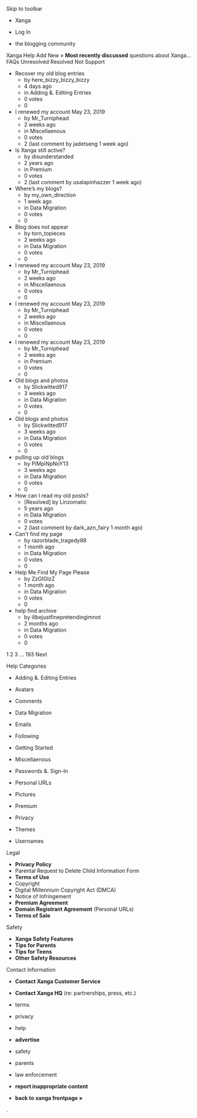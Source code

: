 Skip to toolbar

*   Xanga

*   Log In

*   the blogging community

Xanga Help Add New » **Most recently discussed** questions about Xanga… FAQs Unresolved Resolved Not Support

*   Recover my old blog entries
    *   by here\_bizzy\_bizzy\_bizzy
    *   4 days ago
    *   in Adding &. Editing Entries
    *   0 votes
    *   0
*   I renewed my account May 23, 2019
    *   by Mr\_Turniphead
    *   2 weeks ago
    *   in Miscellaenous
    *   0 votes
    *   2 (last comment by jadetseng 1 week ago)
*   Is Xanga still active?
    *   by disunderstanded
    *   2 years ago
    *   in Premium
    *   0 votes
    *   2 (last comment by usalapinhazzer 1 week ago)
*   Where’s my blogs?
    *   by my\_own\_direction
    *   1 week ago
    *   in Data Migration
    *   0 votes
    *   0
*   Blog does not appear
    *   by torn\_topieces
    *   2 weeks ago
    *   in Data Migration
    *   0 votes
    *   0
*   I renewed my account May 23, 2019
    *   by Mr\_Turniphead
    *   2 weeks ago
    *   in Miscellaenous
    *   0 votes
    *   0
*   I renewed my account May 23, 2019
    *   by Mr\_Turniphead
    *   2 weeks ago
    *   in Miscellaenous
    *   0 votes
    *   0
*   I renewed my account May 23, 2019
    *   by Mr\_Turniphead
    *   2 weeks ago
    *   in Premium
    *   0 votes
    *   0
*   Old blogs and photos
    *   by Slickwitted917
    *   3 weeks ago
    *   in Data Migration
    *   0 votes
    *   0
*   Old blogs and photos
    *   by Slickwitted917
    *   3 weeks ago
    *   in Data Migration
    *   0 votes
    *   0
*   pulling up old blogs
    *   by PiMpiNpNoY13
    *   3 weeks ago
    *   in Data Migration
    *   0 votes
    *   0
*   How can I read my old posts?
    *   \[Resolved\] by Linzomatic
    *   5 years ago
    *   in Data Migration
    *   0 votes
    *   2 (last comment by dark\_azn\_fairy 1 month ago)
*   Can't find my page
    *   by razorblade\_tragedy88
    *   1 month ago
    *   in Data Migration
    *   0 votes
    *   0
*   Help Me Find My Page Please
    *   by ZzGIGIzZ
    *   1 month ago
    *   in Data Migration
    *   0 votes
    *   0
*   help find archive
    *   by illbejustfinepretendingimnot
    *   2 months ago
    *   in Data Migration
    *   0 votes
    *   0

1 2 3 ... 193 Next

Help Categories

*   Adding &. Editing Entries
*   Avatars
*   Comments
*   Data Migration
*   Emails
*   Following
*   Getting Started
*   Miscellaenous

*   Passwords &. Sign-In
*   Personal URLs
*   Pictures
*   Premium
*   Privacy
*   Themes
*   Usernames

Legal

*   **Privacy Policy**
*   Parental Request to Delete Child Information Form
*   **Terms of Use**
*   Copyright
*   Digital Millennium Copyright Act (DMCA)
*   Notice of Infringement
*   **Premium Agreement**
*   **Domain Registrant Agreement** (Personal URLs)
*   **Terms of Sale**

Safety

*   **Xanga Safety Features**
*   **Tips for Parents**
*   **Tips for Teens**
*   **Other Safety Resources**

Contact Information

*   **Contact Xanga Customer Service**
*   **Contact Xanga HQ** (re: partnerships, press, etc.)

*   terms
*   privacy
*   help
*   **advertise**

*   safety
*   parents
*   law enforcement
*   **report inappropriate content**

*   **back to xanga frontpage »**

<img src="http://pixel.quantserve.com/pixel/p-87h-iNOVooym2.gif" style="display: none" height="1" width="1" alt="Quantcast"/>.